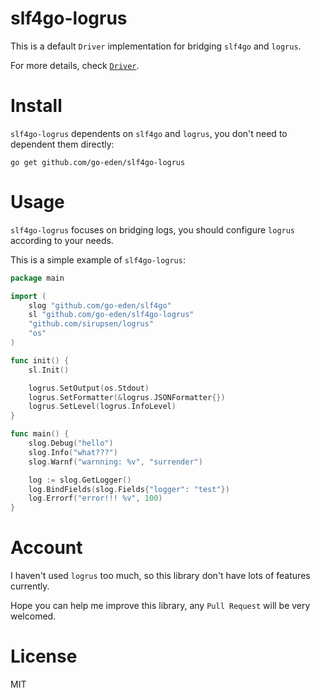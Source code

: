 # slf4go-logrus

This is a default `Driver` implementation for bridging `slf4go` and `logrus`.

For more details, check [`Driver`](https://github.com/go-eden/slf4go#driver).

# Install

`slf4go-logrus` dependents on `slf4go` and `logrus`, you don't need to dependent them directly: 

```
go get github.com/go-eden/slf4go-logrus
```

# Usage

`slf4go-logrus` focuses on bridging logs, you should configure `logrus` according to your needs.  

This is a simple example of `slf4go-logrus`:

```go
package main

import (
	slog "github.com/go-eden/slf4go"
	sl "github.com/go-eden/slf4go-logrus"
	"github.com/sirupsen/logrus"
	"os"
)

func init() {
	sl.Init()

	logrus.SetOutput(os.Stdout)
	logrus.SetFormatter(&logrus.JSONFormatter{})
	logrus.SetLevel(logrus.InfoLevel)
}

func main() {
	slog.Debug("hello")
	slog.Info("what???")
	slog.Warnf("warnning: %v", "surrender")

	log := slog.GetLogger()
	log.BindFields(slog.Fields{"logger": "test"})
	log.Errorf("error!!! %v", 100)
}
```

# Account

I haven't used `logrus` too much, so this library don't have lots of features currently.

Hope you can help me improve this library, any `Pull Request` will be very welcomed.

# License

MIT
